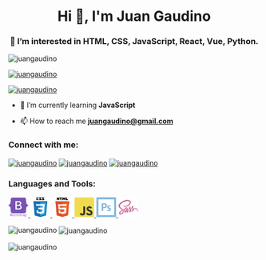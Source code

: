 <h1 align="center">Hi 👋, I'm Juan Gaudino</h1>
<h3 align="center">👀 I’m interested in HTML, CSS, JavaScript, React, Vue, Python.</h3>

<p align="left"> <img src="https://komarev.com/ghpvc/?username=juangaudino&label=Profile%20views&color=0e75b6&style=flat" alt="juangaudino" /> </p>

<p align="left"> <a href="https://github.com/ryo-ma/github-profile-trophy"><img src="https://github-profile-trophy.vercel.app/?username=juangaudino" alt="juangaudino" /></a> </p>

<p align="left"> <a href="https://twitter.com/juangaudino" target="blank"><img src="https://img.shields.io/twitter/follow/juangaudino?logo=twitter&style=for-the-badge" alt="juangaudino" /></a> </p>

- 🌱 I’m currently learning **JavaScript**

- 📫 How to reach me **juangaudino@gmail.com**

<h3 align="left">Connect with me:</h3>
<p align="left">
<a href="https://twitter.com/juangaudino" target="blank"><img align="center" src="https://raw.githubusercontent.com/rahuldkjain/github-profile-readme-generator/master/src/images/icons/Social/twitter.svg" alt="juangaudino" height="30" width="40" /></a>
<a href="https://linkedin.com/in/juangaudino" target="blank"><img align="center" src="https://raw.githubusercontent.com/rahuldkjain/github-profile-readme-generator/master/src/images/icons/Social/linked-in-alt.svg" alt="juangaudino" height="30" width="40" /></a>
<a href="https://instagram.com/juangaudino" target="blank"><img align="center" src="https://raw.githubusercontent.com/rahuldkjain/github-profile-readme-generator/master/src/images/icons/Social/instagram.svg" alt="juangaudino" height="30" width="40" /></a>
</p>

<h3 align="left">Languages and Tools:</h3>
<p align="left"> <a href="https://getbootstrap.com" target="_blank" rel="noreferrer"> <img src="https://raw.githubusercontent.com/devicons/devicon/master/icons/bootstrap/bootstrap-plain-wordmark.svg" alt="bootstrap" width="40" height="40"/> </a> <a href="https://www.w3schools.com/css/" target="_blank" rel="noreferrer"> <img src="https://raw.githubusercontent.com/devicons/devicon/master/icons/css3/css3-original-wordmark.svg" alt="css3" width="40" height="40"/> </a> <a href="https://www.w3.org/html/" target="_blank" rel="noreferrer"> <img src="https://raw.githubusercontent.com/devicons/devicon/master/icons/html5/html5-original-wordmark.svg" alt="html5" width="40" height="40"/> </a> <a href="https://developer.mozilla.org/en-US/docs/Web/JavaScript" target="_blank" rel="noreferrer"> <img src="https://raw.githubusercontent.com/devicons/devicon/master/icons/javascript/javascript-original.svg" alt="javascript" width="40" height="40"/> </a> <a href="https://www.photoshop.com/en" target="_blank" rel="noreferrer"> <img src="https://raw.githubusercontent.com/devicons/devicon/master/icons/photoshop/photoshop-line.svg" alt="photoshop" width="40" height="40"/> </a> <a href="https://sass-lang.com" target="_blank" rel="noreferrer"> <img src="https://raw.githubusercontent.com/devicons/devicon/master/icons/sass/sass-original.svg" alt="sass" width="40" height="40"/> </a> </p>

<p><img align="left" src="https://github-readme-stats.vercel.app/api/top-langs?username=juangaudino&show_icons=true&locale=en&layout=compact" alt="juangaudino" /></p>

<p>&nbsp;<img align="center" src="https://github-readme-stats.vercel.app/api?username=juangaudino&show_icons=true&locale=en" alt="juangaudino" /></p>

<p><img align="center" src="https://github-readme-streak-stats.herokuapp.com/?user=juangaudino&" alt="juangaudino" /></p>

<!---
juangaudino/juangaudino is a ✨ special ✨ repository because its `README.md` (this file) appears on your GitHub profile.
You can click the Preview link to take a look at your changes.
--->
